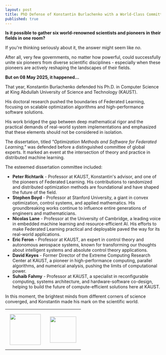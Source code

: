 ```yaml
---
layout: post
title: PhD Defense of Konstantin Burlachenko with a World-Class Committee
published: true
---
```


**Is it possible to gather six world-renowned scientists and pioneers in their fields in one room?**

If you're thinking seriously about it, the answer might seem like *no*.

After all, very few governments, no matter how powerful, could successfully unite six pioneers from diverse scientific disciplines - especially when these pioneers are actively reshaping the landscapes of their fields.

**But on 08 May 2025, it happened...**

That year, Konstantin Burlachenko defended his Ph.D. in Computer Science at King Abdullah University of Science and Technology (KAUST).

His doctoral research pushed the boundaries of Federated Learning, focusing on scalable optimization algorithms and high-performance software solutions.

His work bridged the gap between deep mathematical rigor and the practical demands of real-world system implementations and emphasized that these elements should not be considered in isolation.

The dissertation, titled *"Optimization Methods and Software for Federated Learning,"* was defended before a distinguished committee of global experts. It marked an event at the intersection of theory and practice in distributed machine learning.

The esteemed dissertation committee included:

- **Peter Richtarik** - Professor at KAUST, Konstantin's advisor, and one of the pioneers of Federated Learning. His contributions to randomized and distributed optimization methods are foundational and have shaped the future of the field.
- **Stephen Boyd** - Professor at Stanford University, a giant in convex optimization, control systems, and applied mathematics. His groundbreaking works continue to influence entire generations of engineers and mathematicians.
- **Nicolas Lane** - Professor at the University of Cambridge, a leading voice in embedded machine learning and resource-efficient AI. His efforts to make Federated Learning practical and deployable paved the way for its real-world applications.
- **Eric Feron** - Professor at KAUST, an expert in control theory and autonomous aerospace systems, known for transforming our thoughts about intelligent systems and absolute control theory applications.
- **David Keyes** - Former Director of the Extreme Computing Research Center at KAUST, a pioneer in high-performance computing, parallel algorithms, and numerical analysis, pushing the limits of computational power.
- **Suhaib Fahmy** - Professor at KAUST, a specialist in reconfigurable computing, systems architecture, and hardware-software co-design, helping to build the future of compute-efficient solutions here at KAUST.

In this moment, the brightest minds from different corners of science converged, and Konstantin made his mark on the scientific world.

<table style="text-align:center;">
<tr>
<td style="padding:15px;text-align:center;vertical-align:middle;"> <img height="100px" src="https://burlachenkok.github.io/materials/KAUST-logo.svg"/> </td> 
<td style="padding:15px;text-align:center;vertical-align:middle;"> <img height="85px" src="https://burlachenkok.github.io/materials/stanford-wordmark.svg"/> </td>
</tr>
</table>

